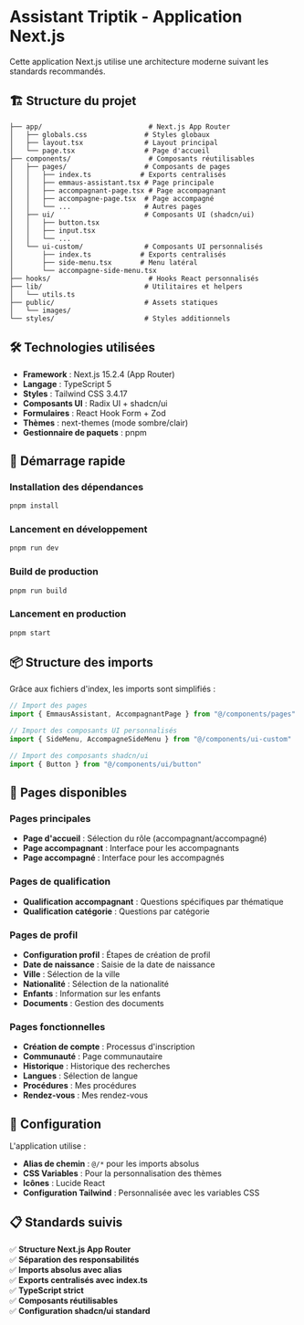 # Assistant Triptik - Application Next.js

Cette application Next.js utilise une architecture moderne suivant les standards recommandés.

## 🏗️ Structure du projet

```
├── app/                          # Next.js App Router
│   ├── globals.css              # Styles globaux
│   ├── layout.tsx               # Layout principal
│   └── page.tsx                 # Page d'accueil
├── components/                   # Composants réutilisables
│   ├── pages/                   # Composants de pages
│   │   ├── index.ts            # Exports centralisés
│   │   ├── emmaus-assistant.tsx # Page principale
│   │   ├── accompagnant-page.tsx # Page accompagnant
│   │   ├── accompagne-page.tsx  # Page accompagné
│   │   └── ...                  # Autres pages
│   ├── ui/                      # Composants UI (shadcn/ui)
│   │   ├── button.tsx
│   │   ├── input.tsx
│   │   └── ...
│   └── ui-custom/               # Composants UI personnalisés
│       ├── index.ts            # Exports centralisés
│       ├── side-menu.tsx       # Menu latéral
│       └── accompagne-side-menu.tsx
├── hooks/                        # Hooks React personnalisés
├── lib/                         # Utilitaires et helpers
│   └── utils.ts
├── public/                      # Assets statiques
│   └── images/
└── styles/                      # Styles additionnels
```

## 🛠️ Technologies utilisées

- **Framework** : Next.js 15.2.4 (App Router)
- **Langage** : TypeScript 5
- **Styles** : Tailwind CSS 3.4.17
- **Composants UI** : Radix UI + shadcn/ui
- **Formulaires** : React Hook Form + Zod
- **Thèmes** : next-themes (mode sombre/clair)
- **Gestionnaire de paquets** : pnpm

## 🚀 Démarrage rapide

### Installation des dépendances
```bash
pnpm install
```

### Lancement en développement
```bash
pnpm run dev
```

### Build de production
```bash
pnpm run build
```

### Lancement en production
```bash
pnpm start
```

## 📦 Structure des imports

Grâce aux fichiers d'index, les imports sont simplifiés :

```typescript
// Import des pages
import { EmmausAssistant, AccompagnantPage } from "@/components/pages"

// Import des composants UI personnalisés
import { SideMenu, AccompagneSideMenu } from "@/components/ui-custom"

// Import des composants shadcn/ui
import { Button } from "@/components/ui/button"
```

## 🎯 Pages disponibles

### Pages principales
- **Page d'accueil** : Sélection du rôle (accompagnant/accompagné)
- **Page accompagnant** : Interface pour les accompagnants
- **Page accompagné** : Interface pour les accompagnés

### Pages de qualification
- **Qualification accompagnant** : Questions spécifiques par thématique
- **Qualification catégorie** : Questions par catégorie

### Pages de profil
- **Configuration profil** : Étapes de création de profil
- **Date de naissance** : Saisie de la date de naissance
- **Ville** : Sélection de la ville
- **Nationalité** : Sélection de la nationalité
- **Enfants** : Information sur les enfants
- **Documents** : Gestion des documents

### Pages fonctionnelles
- **Création de compte** : Processus d'inscription
- **Communauté** : Page communautaire
- **Historique** : Historique des recherches
- **Langues** : Sélection de langue
- **Procédures** : Mes procédures
- **Rendez-vous** : Mes rendez-vous

## 🔧 Configuration

L'application utilise :
- **Alias de chemin** : `@/*` pour les imports absolus
- **CSS Variables** : Pour la personnalisation des thèmes
- **Icônes** : Lucide React
- **Configuration Tailwind** : Personnalisée avec les variables CSS

## 📋 Standards suivis

✅ **Structure Next.js App Router**  
✅ **Séparation des responsabilités**  
✅ **Imports absolus avec alias**  
✅ **Exports centralisés avec index.ts**  
✅ **TypeScript strict**  
✅ **Composants réutilisables**  
✅ **Configuration shadcn/ui standard** 